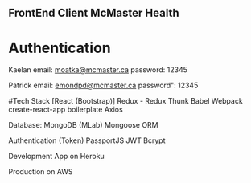 ## FrontEnd Client McMaster Health

# Authentication
Kaelan
email: moatka@mcmaster.ca
password: 12345

Patrick
email: emondpd@mcmaster.ca
password": 12345

#Tech Stack
[React (Bootstrap)]
Redux - Redux Thunk
Babel Webpack
create-react-app boilerplate
Axios

Database: 
MongoDB (MLab)
Mongoose ORM

Authentication (Token)
PassportJS
JWT
Bcrypt

Development App on Heroku

Production on AWS